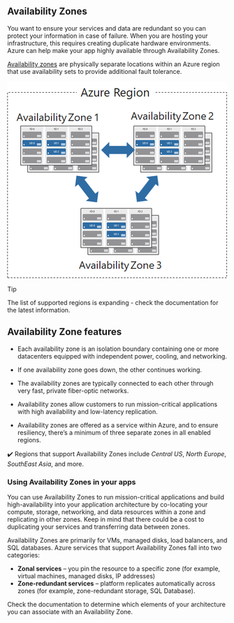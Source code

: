 ## Availability Zones

You want to ensure your services and data are redundant so you can protect your information in case of failure. When you are hosting your infrastructure, this requires creating duplicate hardware environments. Azure can help make your app highly available through Availability Zones.

[Availability zones](https://docs.microsoft.com/azure/availability-zones/az-overview?azure-portal=true) are physically separate locations within an Azure region that use availability sets to provide additional fault tolerance.

![Conceptual graphic containing a box entitled Azure region and within that box re three separate pictures of Availability zones, each with arrows point to the other two so show connectivity.](../media/availabilityzone1.png)

> [!TIP]
> The list of supported regions is expanding - check the documentation for the latest information.

## Availability Zone features

+ Each availability zone is an isolation boundary containing one or more datacenters equipped with independent power, cooling, and networking. 

+ If one availability zone goes down, the other continues working. 

+ The availability zones are typically connected to each other through very fast, private fiber-optic networks.

+ Availability zones allow customers to run mission-critical applications with high availability and low-latency replication.

+ Availability zones are offered as a service within Azure, and to ensure resiliency, there’s a minimum of three separate zones in all enabled regions.

✔️ Regions that support Availability Zones include *Central US*, *North Europe*, *SouthEast Asia*, and more.

### Using Availability Zones in your apps

You can use Availability Zones to run mission-critical applications and build high-availability into your application architecture by co-locating your compute, storage, networking, and data resources within a zone and replicating in other zones. Keep in mind that there could be a cost to duplicating your services and transferring data between zones.

Availability Zones are primarily for VMs, managed disks, load balancers, and SQL databases. Azure services that support Availability Zones fall into two categories:

- **Zonal services** – you pin the resource to a specific zone (for example, virtual machines, managed disks, IP addresses)
- **Zone-redundant services** – platform replicates automatically across zones (for example, zone-redundant storage, SQL Database).

Check the documentation to determine which elements of your architecture you can associate with an Availability Zone.


